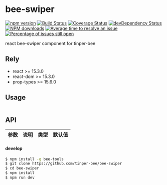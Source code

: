 # bee-swiper

[![npm version](https://img.shields.io/npm/v/bee-swiper.svg)](https://www.npmjs.com/package/bee-swiper)
[![Build Status](https://img.shields.io/travis/tinper-bee/bee-swiper/master.svg)](https://travis-ci.org/tinper-bee/bee-swiper)
[![Coverage Status](https://coveralls.io/repos/github/tinper-bee/bee-swiper/badge.svg?branch=master)](https://coveralls.io/github/tinper-bee/bee-swiper?branch=master)
[![devDependency Status](https://img.shields.io/david/dev/tinper-bee/bee-swiper.svg)](https://david-dm.org/tinper-bee/bee-swiper#info=devDependencies)
[![NPM downloads](http://img.shields.io/npm/dm/bee-swiper.svg?style=flat)](https://npmjs.org/package/bee-swiper)
[![Average time to resolve an issue](http://isitmaintained.com/badge/resolution/tinper-bee/bee-swiper.svg)](http://isitmaintained.com/project/tinper-bee/bee-swiper "Average time to resolve an issue")
[![Percentage of issues still open](http://isitmaintained.com/badge/open/tinper-bee/bee-swiper.svg)](http://isitmaintained.com/project/tinper-bee/bee-swiper "Percentage of issues still open")



react bee-swiper component for tinper-bee

## Rely

- react >= 15.3.0
- react-dom >= 15.3.0
- prop-types >= 15.6.0

## Usage

```js


```



## API

|参数|说明|类型|默认值|
|:--|:---:|:--:|---:|

#### develop

```sh
$ npm install -g bee-tools
$ git clone https://github.com/tinper-bee/bee-swiper
$ cd bee-swiper
$ npm install
$ npm run dev
```
